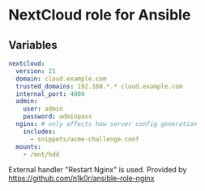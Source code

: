 # NextCloud role for Ansible

## Variables

```yaml
nextcloud:
  version: 21
  domain: cloud.example.com
  trusted_domains: 192.168.*.* cloud.example.com
  internal_port: 4000
  admin:
    user: admin
    password: adminpass
  nginx: # only affects how server config generation
    includes:
      - snippets/acme-challenge.conf
  mounts:
    - /mnt/hdd
```

External handler "Restart Nginx" is used. Provided by https://github.com/n1k0r/ansible-role-nginx
